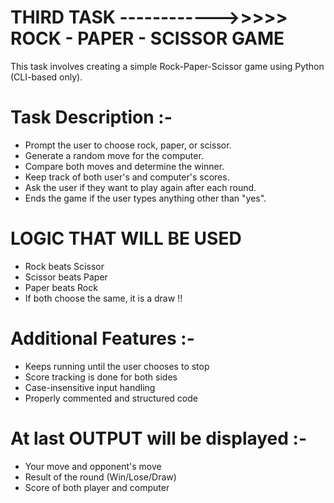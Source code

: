 #     THIRD  TASK ------------>>>>>     ROCK - PAPER - SCISSOR GAME

This task involves creating a simple Rock-Paper-Scissor game using Python (CLI-based only).

# Task Description :-

- Prompt the user to choose rock, paper, or scissor.
- Generate a random move for the computer.
- Compare both moves and determine the winner.
- Keep track of both user's and computer's scores.
- Ask the user if they want to play again after each round.
- Ends the game if the user types anything other than "yes".

# LOGIC THAT WILL BE USED
- Rock beats Scissor  
- Scissor beats Paper  
- Paper beats Rock  
- If both choose the same, it is a draw !!

# Additional Features :-
- Keeps running until the user chooses to stop  
- Score tracking is done for both sides  
- Case-insensitive input handling  
- Properly commented and structured code  

# At last OUTPUT will be displayed :-
- Your move and opponent's move
- Result of the round (Win/Lose/Draw)
- Score of both player and computer
